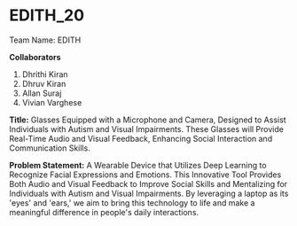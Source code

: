 # EDITH_20
Team Name: EDITH 

**Collaborators**
1. Dhrithi Kiran
2. Dhruv Kiran
3. Allan Suraj
4. Vivian Varghese

**Title:** Glasses Equipped with a Microphone and Camera, Designed to Assist Individuals with Autism and Visual Impairments. These Glasses will Provide Real-Time Audio and Visual Feedback, Enhancing Social Interaction and Communication Skills.

**Problem Statement:** A Wearable Device that Utilizes Deep Learning to Recognize Facial Expressions and Emotions. This Innovative Tool Provides Both Audio and Visual Feedback to Improve Social Skills and Mentalizing for Individuals with Autism and Visual Impairments. By leveraging a laptop as its 'eyes' and 'ears,' we aim to bring this technology to life and make a meaningful difference in people's daily interactions.

